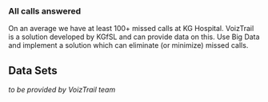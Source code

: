 ### All calls answered

On an average we have at least 100+ missed calls at KG Hospital. 
VoizTrail is a solution developed by KGfSL and can provide data on this.
Use Big Data and implement a solution which can eliminate (or minimize) missed calls.


## Data Sets
_to be provided by VoizTrail team_ 

